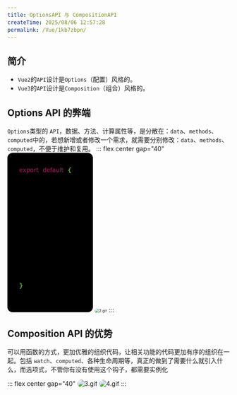 ```yaml
---
title: OptionsAPI 与 CompositionAPI
createTime: 2025/08/06 12:57:28
permalink: /Vue/1kb7zbpn/
---
```


## 简介

- `Vue2`的`API`设计是`Options`（配置）风格的。
- `Vue3`的`API`设计是`Composition`（组合）风格的。

## Options API 的弊端

`Options`类型的 `API`，数据、方法、计算属性等，是分散在：`data`、`methods`、`computed`中的，若想新增或者修改一个需求，就需要分别修改：`data`、`methods`、`computed`，不便于维护和复用。
::: flex center gap="40"
<img src="./images/1.gif" alt="1.gif" style="zoom:60%;border-radius:20px" />
<img src="./images/2.gif" alt="2.gif" style="zoom:60%;border-radius:20px" />
:::

## Composition API 的优势

可以用函数的方式，更加优雅的组织代码，让相关功能的代码更加有序的组织在一起。包括 `watch`、`computed`、各种生命周期等，真正的做到了需要什么就引入什么，而选项式，不管你有没有使用这个钩子，都需要实例化

::: flex center gap="40"
<img src="./images/3.gif" alt="3.gif" style="height:300px;border-radius:10px"  />
<img src="./images/4.gif" alt="4.gif" style="height:300px;border-radius:10px"  />
:::
